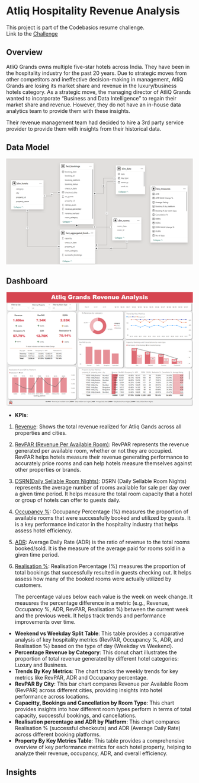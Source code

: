 # Atliq Hospitality Revenue Analysis
This project is part of the Codebasics resume challenge. </br>
Link to the [Challenge](https://codebasics.io/challenge/codebasics-resume-project-challenge/4)
## Overview
AtliQ Grands owns multiple five-star hotels across India. They have been in the hospitality industry for the past 20 years. Due to strategic moves from other competitors and ineffective decision-making in management, AtliQ Grands are losing its market share and revenue in the luxury/business hotels category. As a strategic move, the managing director of AtliQ Grands wanted to incorporate “Business and Data Intelligence” to regain their market share and revenue. However, they do not have an in-house data analytics team to provide them with these insights.

Their revenue management team had decided to hire a 3rd party service provider to provide them with insights from their historical data.

## Data Model
![Data Model](/Resources/data_model.png)
## Dashboard
![](/Resources/Dashboard.png)
*  **KPIs**:
  1. <ins>Revenue</ins>: Shows the total revenue realized for Atliq Gands across all properties and cities.
  2. <ins>RevPAR (Revenue Per Available Room)</ins>: RevPAR represents the revenue generated per available room, whether or not they are occupied. RevPAR helps hotels measure their revenue generating performance to accurately price rooms and can help hotels measure themselves against other properties or brands.
  3. <ins>DSRN(Daily Sellable Room Nights)</ins>: DSRN (Daily Sellable Room Nights) represents the average number of rooms available for sale per day over a given time period. It helps measure the total room capacity that a hotel or group of hotels can offer to guests daily.
  4. <ins>Occupancy %</ins>: Occupancy Percentage (%) measures the proportion of available rooms that were successfully booked and utilized by guests. It is a key performance indicator in the hospitality industry that helps assess hotel efficiency.
  5. <ins>ADR</ins>: Average Daily Rate (ADR) is the ratio of revenue to the total rooms booked/sold. It is the measure of the average paid for rooms sold in a given time period.
  6. <ins>Realisation %</ins>: Realisation Percentage (%) measures the proportion of total bookings that successfully resulted in guests checking out. It helps assess how many of the booked rooms were actually utilized by customers.

     The percentage values below each value is the week on week change. It meausres the percentage difference in a metric (e.g., Revenue, Occupancy %, ADR, RevPAR, Realisation %) between the current week and the previous week. It helps track trends and performance improvements over time.

*  **Weekend vs Weekday Split Table**: This table provides a comparative analysis of key hospitality metrics (RevPAR, Occupancy %, ADR, and Realisation %) based on the type of day (Weekday vs Weekend).
*  **Percentage Revenue by Category**: This donut chart illustrates the proportion of total revenue generated by different hotel categories: Luxury and Business.
*  **Trends By Key Metrics**: The chart tracks the weekly trends for key metrics like RevPAR, ADR and Occupancy percentage.
*  **RevPAR By City**: This bar chart compares Revenue per Available Room (RevPAR) across different cities, providing insights into hotel performance across locations.
*  **Capacitty, Bookings and Cancellation by Room Type**: This chart provides insights into how different room types perform in terms of total capacity, successful bookings, and cancellations.
*  **Realisation percentage and ADR by Platform**: This chart compares Realisation % (successful checkouts) and ADR (Average Daily Rate) across different booking platforms.
*  **Property By Key Metrics Table**: This table provides a comprehensive overview of key performance metrics for each hotel property, helping to analyze their revenue, occupancy, ADR, and overall efficiency.

## Insights

     

    
